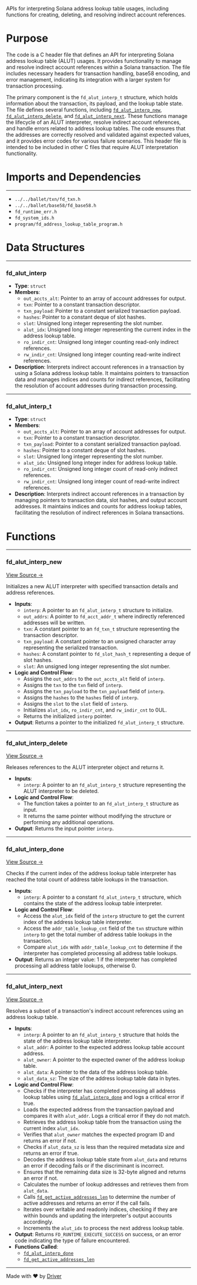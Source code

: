 <!--------------------------------------------------------------------------------->
<!-- IMPORTANT: This file is auto-generated by Driver (https://driver.ai). -------->
<!-- Manual edits may be overwritten on future commits. --------------------------->
<!--------------------------------------------------------------------------------->

APIs for interpreting Solana address lookup table usages, including functions for creating, deleting, and resolving indirect account references.

# Purpose
The code is a C header file that defines an API for interpreting Solana address lookup table (ALUT) usages. It provides functionality to manage and resolve indirect account references within a Solana transaction. The file includes necessary headers for transaction handling, base58 encoding, and error management, indicating its integration with a larger system for transaction processing.

The primary component is the `fd_alut_interp_t` structure, which holds information about the transaction, its payload, and the lookup table state. The file defines several functions, including [`fd_alut_interp_new`](<#fd_alut_interp_new>), [`fd_alut_interp_delete`](<#fd_alut_interp_delete>), and [`fd_alut_interp_next`](<#fd_alut_interp_next>). These functions manage the lifecycle of an ALUT interpreter, resolve indirect account references, and handle errors related to address lookup tables. The code ensures that the addresses are correctly resolved and validated against expected values, and it provides error codes for various failure scenarios. This header file is intended to be included in other C files that require ALUT interpretation functionality.
# Imports and Dependencies

---
- `../../ballet/txn/fd_txn.h`
- `../../ballet/base58/fd_base58.h`
- `fd_runtime_err.h`
- `fd_system_ids.h`
- `program/fd_address_lookup_table_program.h`


# Data Structures

---
### fd\_alut\_interp
- **Type**: ``struct``
- **Members**:
    - `out_accts_alt`: Pointer to an array of account addresses for output.
    - `txn`: Pointer to a constant transaction descriptor.
    - `txn_payload`: Pointer to a constant serialized transaction payload.
    - `hashes`: Pointer to a constant deque of slot hashes.
    - `slot`: Unsigned long integer representing the slot number.
    - `alut_idx`: Unsigned long integer representing the current index in the address lookup table.
    - `ro_indir_cnt`: Unsigned long integer counting read-only indirect references.
    - `rw_indir_cnt`: Unsigned long integer counting read-write indirect references.
- **Description**: Interprets indirect account references in a transaction by using a Solana address lookup table. It maintains pointers to transaction data and manages indices and counts for indirect references, facilitating the resolution of account addresses during transaction processing.


---
### fd\_alut\_interp\_t
- **Type**: ``struct``
- **Members**:
    - ``out_accts_alt``: Pointer to an array of account addresses for output.
    - ``txn``: Pointer to a constant transaction descriptor.
    - ``txn_payload``: Pointer to a constant serialized transaction payload.
    - ``hashes``: Pointer to a constant deque of slot hashes.
    - ``slot``: Unsigned long integer representing the slot number.
    - ``alut_idx``: Unsigned long integer index for address lookup table.
    - ``ro_indir_cnt``: Unsigned long integer count of read-only indirect references.
    - ``rw_indir_cnt``: Unsigned long integer count of read-write indirect references.
- **Description**: Interprets indirect account references in a transaction by managing pointers to transaction data, slot hashes, and output account addresses. It maintains indices and counts for address lookup tables, facilitating the resolution of indirect references in Solana transactions.


# Functions

---
### fd\_alut\_interp\_new<!-- {{#callable:fd_alut_interp_new}} -->
[View Source →](<../../../../../src/flamenco/runtime/fd_alut_interp.h#L32>)

Initializes a new ALUT interpreter with specified transaction details and address references.
- **Inputs**:
    - `interp`: A pointer to an `fd_alut_interp_t` structure to initialize.
    - `out_addrs`: A pointer to `fd_acct_addr_t` where indirectly referenced addresses will be written.
    - `txn`: A constant pointer to an `fd_txn_t` structure representing the transaction descriptor.
    - `txn_payload`: A constant pointer to an unsigned character array representing the serialized transaction.
    - `hashes`: A constant pointer to `fd_slot_hash_t` representing a deque of slot hashes.
    - `slot`: An unsigned long integer representing the slot number.
- **Logic and Control Flow**:
    - Assigns the `out_addrs` to the `out_accts_alt` field of `interp`.
    - Assigns the `txn` to the `txn` field of `interp`.
    - Assigns the `txn_payload` to the `txn_payload` field of `interp`.
    - Assigns the `hashes` to the `hashes` field of `interp`.
    - Assigns the `slot` to the `slot` field of `interp`.
    - Initializes `alut_idx`, `ro_indir_cnt`, and `rw_indir_cnt` to 0UL.
    - Returns the initialized `interp` pointer.
- **Output**: Returns a pointer to the initialized `fd_alut_interp_t` structure.


---
### fd\_alut\_interp\_delete<!-- {{#callable:fd_alut_interp_delete}} -->
[View Source →](<../../../../../src/flamenco/runtime/fd_alut_interp.h#L64>)

Releases references to the ALUT interpreter object and returns it.
- **Inputs**:
    - ``interp``: A pointer to an `fd_alut_interp_t` structure representing the ALUT interpreter to be deleted.
- **Logic and Control Flow**:
    - The function takes a pointer to an `fd_alut_interp_t` structure as input.
    - It returns the same pointer without modifying the structure or performing any additional operations.
- **Output**: Returns the input pointer `interp`.


---
### fd\_alut\_interp\_done<!-- {{#callable:fd_alut_interp_done}} -->
[View Source →](<../../../../../src/flamenco/runtime/fd_alut_interp.h#L69>)

Checks if the current index of the address lookup table interpreter has reached the total count of address table lookups in the transaction.
- **Inputs**:
    - ``interp``: A pointer to a constant `fd_alut_interp_t` structure, which contains the state of the address lookup table interpreter.
- **Logic and Control Flow**:
    - Access the `alut_idx` field of the `interp` structure to get the current index of the address lookup table interpreter.
    - Access the `addr_table_lookup_cnt` field of the `txn` structure within `interp` to get the total number of address table lookups in the transaction.
    - Compare `alut_idx` with `addr_table_lookup_cnt` to determine if the interpreter has completed processing all address table lookups.
- **Output**: Returns an integer value: 1 if the interpreter has completed processing all address table lookups, otherwise 0.


---
### fd\_alut\_interp\_next<!-- {{#callable:fd_alut_interp_next}} -->
[View Source →](<../../../../../src/flamenco/runtime/fd_alut_interp.h#L83>)

Resolves a subset of a transaction's indirect account references using an address lookup table.
- **Inputs**:
    - ``interp``: A pointer to an `fd_alut_interp_t` structure that holds the state of the address lookup table interpreter.
    - ``alut_addr``: A pointer to the expected address lookup table account address.
    - ``alut_owner``: A pointer to the expected owner of the address lookup table.
    - ``alut_data``: A pointer to the data of the address lookup table.
    - ``alut_data_sz``: The size of the address lookup table data in bytes.
- **Logic and Control Flow**:
    - Checks if the interpreter has completed processing all address lookup tables using [`fd_alut_interp_done`](<#fd_alut_interp_done>) and logs a critical error if true.
    - Loads the expected address from the transaction payload and compares it with `alut_addr`. Logs a critical error if they do not match.
    - Retrieves the address lookup table from the transaction using the current index `alut_idx`.
    - Verifies that `alut_owner` matches the expected program ID and returns an error if not.
    - Checks if `alut_data_sz` is less than the required metadata size and returns an error if true.
    - Decodes the address lookup table state from `alut_data` and returns an error if decoding fails or if the discriminant is incorrect.
    - Ensures that the remaining data size is 32-byte aligned and returns an error if not.
    - Calculates the number of lookup addresses and retrieves them from `alut_data`.
    - Calls [`fd_get_active_addresses_len`](<program/fd_address_lookup_table_program.c.md#fd_get_active_addresses_len>) to determine the number of active addresses and returns an error if the call fails.
    - Iterates over writable and readonly indices, checking if they are within bounds and updating the interpreter's output accounts accordingly.
    - Increments the `alut_idx` to process the next address lookup table.
- **Output**: Returns `FD_RUNTIME_EXECUTE_SUCCESS` on success, or an error code indicating the type of failure encountered.
- **Functions Called**:
    - [`fd_alut_interp_done`](<#fd_alut_interp_done>)
    - [`fd_get_active_addresses_len`](<program/fd_address_lookup_table_program.c.md#fd_get_active_addresses_len>)



---
Made with ❤️ by [Driver](https://www.driver.ai/)